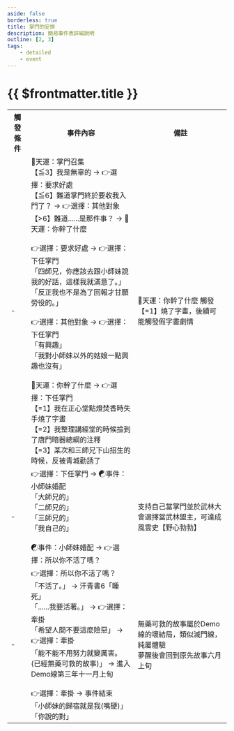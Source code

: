 ```yaml
---
aside: false
borderless: true
title: 掌門的安排
description: 簡易事件表詳細說明
outline: [2, 3]
tags:
    - detailed
    - event
---
```


# {{ $frontmatter.title }}

<Table class="timeline-table">
    <tr class="timeline-header">
        <th>觸發條件</th>
        <th>事件內容</th>
        <th>備註</th>
    </tr>
	<tr>
		<td>-</td>
		<td>
			🎲天運：掌門召集 <br>
			<span title="處世-2、貢獻≧10時">【≦3】我是無辜的 → 👉選擇：要求好處</span> <br>
			<span title="心相-10">【≦6】難道掌門終於要收我入門了？ → 👉選擇：其他對象</span> <br>
			【>6】難道......是那件事？ → 🎲天運：你幹了什麼 <br>
			<br>
			👉選擇：要求好處 → 👉選擇：下任掌門<br>
			<span title="處世-1">「四師兄，你應該去跟小師妹說我的好話，這樣我就滿意了。」 </span> <br>
			<span title="向心+2、唐惟元+1">「反正我也不是為了回報才甘願勞役的。」 </span> <br>
			<br>
			👉選擇：其他對象 → 👉選擇：下任掌門<br>
			「有興趣」 <br>
			「我對小師妹以外的姑娘一點興趣也沒有」 <br>
			<br>
			🎲天運：你幹了什麼 → 👉選擇：下任掌門<br>
			<span title="道德-2、名聲-1、銀兩+200，假字畫劇情觸發可能">【=1】我在正心堂點燈焚香時失手燒了字畫 </span> <br>
			【=2】我整理講經堂的時候撿到了唐門暗器總綱的注釋 <br>
			<span title="名聲+1、青城派+1">【=3】某次和三師兄下山招生的時候，反被青城勸誘了 </span> <br>
		</td>
		<td>
			🎲天運：你幹了什麼 觸發 【=1】燒了字畫，後續可能觸發假字畫劇情 <br>
		</td>
	</tr>
	<tr>
		<td>-</td>
		<td>
			👉選擇：下任掌門 → ☯事件：小師妹婚配<br>
			<span title="唐布衣+2">「大師兄的」 </span> <br>
			<span title="唐錚+2">「二師兄的」 </span> <br>
			<span title="唐陞+2">「三師兄的」 </span> <br>
			<span title="處世+1、性情+1、道德-1">「我自己的」 </span> <br>
			<br>
			<span title="心相歸零">☯事件：小師妹婚配 → 👉選擇：所以你不活了嗎？</span> <br>
		</td>
		<td>支持自己當掌門並於武林大會選擇當武林盟主，可達成風雲史【野心勃勃】</td>
	</tr>
		<tr>
		<td>-</td>
		<td>
			👉選擇：所以你不活了嗎？<br>
			「不活了。」 → 汗青書6「睡死」<br>
			<span title="命運+15">「......我要活著。」 → 👉選擇：牽掛 </span> <br>
			<span title="命運+30">「希望人間不要這麼險惡」 → 👉選擇：牽掛</span> <br>
			「能不能不用努力就變厲害。(已經無藥可救的故事)」 → 進入Demo線第三年十一月上旬 <br>
			<br>
			👉選擇：牽掛 → 事件結束<br>
			<span title="嘴力+1、處世+1、道德-1、唐陞-1">「小師妹的歸宿就是我(嘴硬)」 </span> <br>
			<span title="性情+1、處世-1、修養+1、變心+7">「你說的對」 </span> <br>
		</td>
		<td>
			無藥可救的故事屬於Demo線的壞結局，類似滅門線，純屬體驗<br>
			夢醒後會回到原先故事六月上旬
		</td>
	</tr>
</table>
